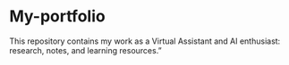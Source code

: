 # My-portfolio
This repository contains my work as a Virtual Assistant and AI enthusiast: research, notes, and learning resources.”
